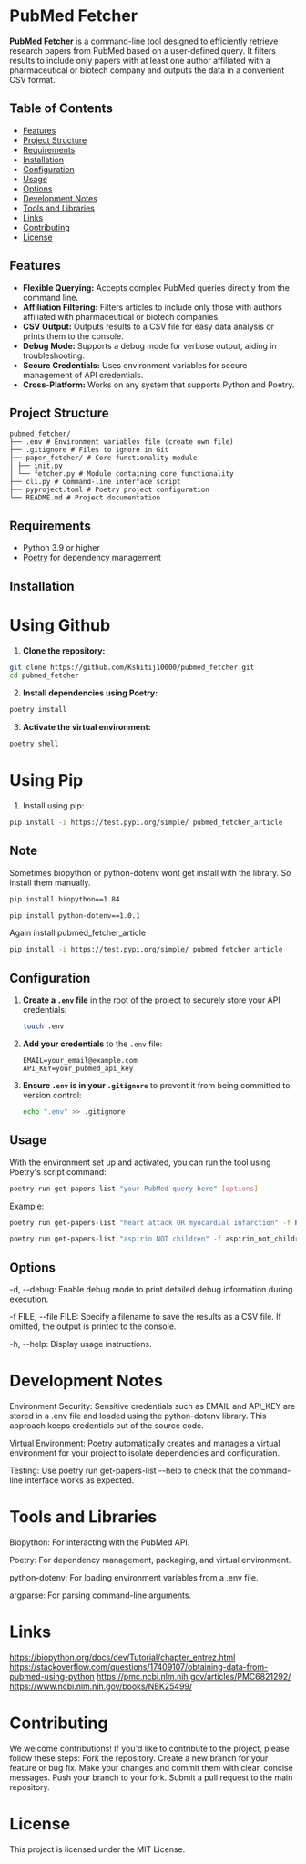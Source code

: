 # PubMed Fetcher

**PubMed Fetcher** is a command-line tool designed to efficiently retrieve research papers from PubMed based on a user-defined query. It filters results to include only papers with at least one author affiliated with a pharmaceutical or biotech company and outputs the data in a convenient CSV format.

## Table of Contents

- [Features](#features)
- [Project Structure](#project-structure)
- [Requirements](#requirements)
- [Installation](#installation)
- [Configuration](#configuration)
- [Usage](#usage)
- [Options](#options)
- [Development Notes](#development-notes)
- [Tools and Libraries](#tools-and-libraries)
- [Links](#links)
- [Contributing](#contributing)
- [License](#license)

## Features

-   **Flexible Querying:** Accepts complex PubMed queries directly from the command line.
-   **Affiliation Filtering:** Filters articles to include only those with authors affiliated with pharmaceutical or biotech companies.
-   **CSV Output:** Outputs results to a CSV file for easy data analysis or prints them to the console.
-   **Debug Mode:** Supports a debug mode for verbose output, aiding in troubleshooting.
-   **Secure Credentials:** Uses environment variables for secure management of API credentials.
-   **Cross-Platform:** Works on any system that supports Python and Poetry.

## Project Structure


```code
pubmed_fetcher/
├── .env # Environment variables file (create own file)
├── .gitignore # Files to ignore in Git
├── paper_fetcher/ # Core functionality module
│ ├── init.py
│ └── fetcher.py # Module containing core functionality
├── cli.py # Command-line interface script
├── pyproject.toml # Poetry project configuration
└── README.md # Project documentation
```

## Requirements

-   Python 3.9 or higher
-   [Poetry](https://python-poetry.org/) for dependency management

## Installation

# Using Github
1.  **Clone the repository:**

```bash
git clone https://github.com/Kshitij10000/pubmed_fetcher.git
cd pubmed_fetcher
```

2.  **Install dependencies using Poetry:**

```bash
poetry install
```

3.  **Activate the virtual environment:**

```bash
poetry shell
```

# Using Pip
1.  Install using pip:

```bash
pip install -i https://test.pypi.org/simple/ pubmed_fetcher_article
```
## Note

Sometimes biopython or python-dotenv wont get install with the library. So install them manually.

``` bash
pip install biopython==1.84
```
```bash
pip install python-dotenv==1.0.1
```
Again install pubmed_fetcher_article

```bash
pip install -i https://test.pypi.org/simple/ pubmed_fetcher_article
```

## Configuration

1.  **Create a `.env` file** in the root of the project to securely store your API credentials:

    ```bash
    touch .env
    ```

2.  **Add your credentials** to the `.env` file:

    ```dotenv
    EMAIL=your_email@example.com
    API_KEY=your_pubmed_api_key
    ```

3.  **Ensure `.env` is in your `.gitignore`** to prevent it from being committed to version control:

    ```bash
    echo ".env" >> .gitignore
    ```

## Usage

With the environment set up and activated, you can run the tool using Poetry's script command:

```bash
poetry run get-papers-list "your PubMed query here" [options]
```

Example:

```bash
poetry run get-papers-list "heart attack OR myocardial infarction" -f heart_attack_or_mi.csv
```
```bash
poetry run get-papers-list "aspirin NOT children" -f aspirin_not_children.csv
```

## Options

-d, --debug: Enable debug mode to print detailed debug information during execution.

-f FILE, --file FILE: Specify a filename to save the results as a CSV file. If omitted, the output is printed to the console.

-h, --help: Display usage instructions.

# Development Notes

Environment Security: Sensitive credentials such as EMAIL and API_KEY are stored in a .env file and loaded using the python-dotenv library. This approach keeps credentials out of the source code.

Virtual Environment: Poetry automatically creates and manages a virtual environment for your project to isolate dependencies and configuration.

Testing: Use poetry run get-papers-list --help to check that the command-line interface works as expected.

# Tools and Libraries

Biopython: For interacting with the PubMed API.

Poetry: For dependency management, packaging, and virtual environment.

python-dotenv: For loading environment variables from a .env file.

argparse: For parsing command-line arguments.

# Links

https://biopython.org/docs/dev/Tutorial/chapter_entrez.html
https://stackoverflow.com/questions/17409107/obtaining-data-from-pubmed-using-python
https://pmc.ncbi.nlm.nih.gov/articles/PMC6821292/
https://www.ncbi.nlm.nih.gov/books/NBK25499/

# Contributing
We welcome contributions! If you'd like to contribute to the project, please follow these steps:
Fork the repository.
Create a new branch for your feature or bug fix.
Make your changes and commit them with clear, concise messages.
Push your branch to your fork.
Submit a pull request to the main repository.

# License
This project is licensed under the MIT License.

